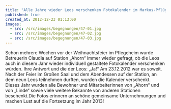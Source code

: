 ```yaml
---
title: "Alle Jahre wieder Leos verschenken Fotokalender im Markus-Pflüger-Heim"
published: true
created_at: 2012-12-23 01:13:00
images:
  - src: /src/images/begegnungen/47-01.jpg
  - src: /src/images/begegnungen/47-02.jpg
  - src: /src/images/begegnungen/47-03.jpg
---
```


Schon mehrere Wochen vor der Weihnachtsfeier im Pflegeheim wurde Betreuerin Claudia auf Station „Ahorn“ immer wieder gefragt, ob die Leos auch in diesem Jahr wieder individuell gestaltete Fotokalender verschenken würden. Ihre Antwort und die der Leos: „Ja!“ Am 23.12.2012 war es soweit. Nach der Feier im Großen Saal und dem Abendessen auf der Station, an dem neun Leos teilnehmen durften, wurden die Kalender verschenkt. Dieses Jahr wurden alle Bewohner und Mitarbeiterinnen von „Ahorn“ und von „Linde“ sowie viele weitere Bekannte von anderen Stationen beschenkt.Die Fotos erinnern an schöne gemeinsame Unternehmungen und machen Lust auf die Fortsetzung im Jahr 2013!
